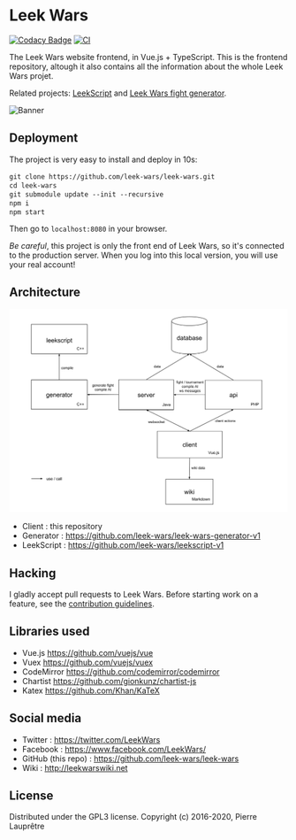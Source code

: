 # Leek Wars

[![Codacy Badge](https://app.codacy.com/project/badge/Grade/46d001bcd2944ad5b6ba45d772e6099f)](https://www.codacy.com/gh/leek-wars/leek-wars/dashboard?utm_source=github.com&amp;utm_medium=referral&amp;utm_content=leek-wars/leek-wars&amp;utm_campaign=Badge_Grade)
[![CI](https://github.com/leek-wars/leek-wars/actions/workflows/build.yml/badge.svg)](https://github.com/leek-wars/leek-wars/actions/workflows/build.yml)

The Leek Wars website frontend, in Vue.js + TypeScript. This is the frontend repository, altough it also contains all the information about the whole Leek Wars projet.

Related projects: [LeekScript](https://github.com/leek-wars/leekscript) and [Leek Wars fight generator](https://github.com/leek-wars/leek-wars-generator).

![Banner](https://github.com/leek-wars/leek-wars-client/blob/master/banner.jpg)

## Deployment

The project is very easy to install and deploy in 10s:
```shell
git clone https://github.com/leek-wars/leek-wars.git
cd leek-wars
git submodule update --init --recursive
npm i
npm start
```
Then go to `localhost:8080` in your browser.

*Be careful*, this project is only the front end of Leek Wars, so it's connected to the
production server. When you log into this local version, you will use your real account!

## Architecture
![Banner](https://github.com/leek-wars/leek-wars-meta/blob/master/doc/architecture.svg)
- Client : this repository
- Generator : https://github.com/leek-wars/leek-wars-generator-v1
- LeekScript : https://github.com/leek-wars/leekscript-v1

## Hacking
I gladly accept pull requests to Leek Wars. Before starting work on a feature, see the [contribution guidelines](https://github.com/leek-wars/leek-wars-client/blob/master/CONTRIBUTING.md).

## Libraries used

- Vue.js https://github.com/vuejs/vue
- Vuex https://github.com/vuejs/vuex
- CodeMirror https://github.com/codemirror/codemirror
- Chartist https://github.com/gionkunz/chartist-js
- Katex https://github.com/Khan/KaTeX

## Social media
- Twitter : https://twitter.com/LeekWars
- Facebook : https://www.facebook.com/LeekWars/
- GitHub (this repo) : https://github.com/leek-wars/leek-wars
- Wiki : http://leekwarswiki.net

## License

Distributed under the GPL3 license. Copyright (c) 2016-2020, Pierre Lauprêtre
